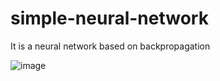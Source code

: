 # simple-neural-network
It is a neural network based on backpropagation

![image](https://user-images.githubusercontent.com/126817016/229249320-13e21075-33cf-4a50-a090-d8d3de567af3.png)

